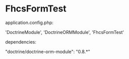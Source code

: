 FhcsFormTest
============

application.config.php:

'DoctrineModule',
'DoctrineORMModule',
'FhcsFormTest'

dependencies:

"doctrine/doctrine-orm-module": "0.8.*"
